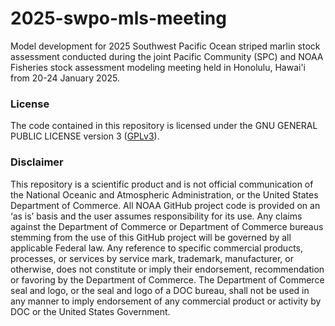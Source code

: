 # 2025-swpo-mls-meeting

Model development for 2025 Southwest Pacific Ocean striped marlin stock assessment conducted during the joint Pacific Community (SPC) and NOAA Fisheries stock assessment modeling meeting held in Honolulu, Hawai'i from 20-24 January 2025.

### License

The code contained in this repository is licensed under the GNU GENERAL PUBLIC LICENSE version 3 ([GPLv3](https://www.gnu.org/licenses/gpl-3.0.html)).

### Disclaimer

This repository is a scientific product and is not official communication of the National Oceanic and Atmospheric Administration, or the United States Department of Commerce. All NOAA GitHub project code is provided on an ‘as is’ basis and the user assumes responsibility for its use. Any claims against the Department of Commerce or Department of Commerce bureaus stemming from the use of this GitHub project will be governed by all applicable Federal law. Any reference to specific commercial products, processes, or services by service mark, trademark, manufacturer, or otherwise, does not constitute or imply their endorsement, recommendation or favoring by the Department of Commerce. The Department of Commerce seal and logo, or the seal and logo of a DOC bureau, shall not be used in any manner to imply endorsement of any commercial product or activity by DOC or the United States Government.
